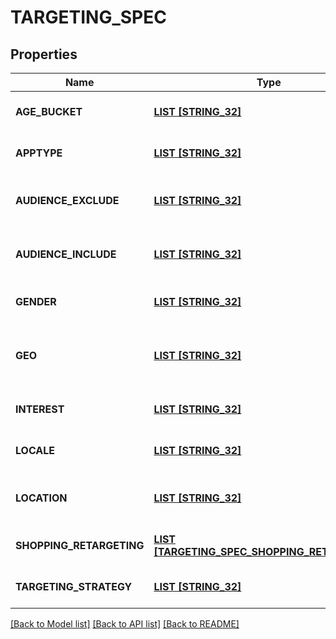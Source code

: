 # TARGETING_SPEC

## Properties
Name | Type | Description | Notes
------------ | ------------- | ------------- | -------------
**AGE_BUCKET** | [**LIST [STRING_32]**](STRING_32.md) | Age ranges. If the AGE_BUCKET field is missing, the default behavior in terms of ad delivery is that **All age buckets** will be targeted. | [optional] [default to null]
**APPTYPE** | [**LIST [STRING_32]**](STRING_32.md) | Allowed devices. If the APPTYPE field is missing, the default behavior in terms of ad delivery is that **All devices/apptypes** will be targeted. | [optional] [default to null]
**AUDIENCE_EXCLUDE** | [**LIST [STRING_32]**](STRING_32.md) | Excluded customer list IDs. Used to drive new customer acquisition goals. For example: [\&quot;2542620905475\&quot;]. Audience lists need to have at least 100 people with Pinterest accounts in them. If the AUDIENCE_EXCLUDE field is missing, the default behavior in terms of ad delivery is that **No users will be excluded**. | [optional] [default to null]
**AUDIENCE_INCLUDE** | [**LIST [STRING_32]**](STRING_32.md) | Targeted customer list IDs. For example: [\&quot;2542620905473\&quot;]. Audience lists need to have at least 100 people with Pinterest accounts in them Audience lists need to have at least 100 people with Pinterest accounts in them. If the AUDIENCE_INCLUDE field is missing, the default behavior in terms of ad delivery is that **All users will be included**. | [optional] [default to null]
**GENDER** | [**LIST [STRING_32]**](STRING_32.md) | Targeted genders. Values: [\&quot;unknown\&quot;,\&quot;male\&quot;,\&quot;female\&quot;]. If the GENDER field is missing, the default behavior in terms of ad delivery is that **All genders will be targeted**. | [optional] [default to null]
**GEO** | [**LIST [STRING_32]**](STRING_32.md) | Location region codes, e.g., \&quot;BE-VOV\&quot; (East Flanders, Belgium) For complete list, &lt;a href&#x3D;\&quot;https://help.pinterest.com/sub/helpcenter/partner/pinterest_location_targeting_codes.xlsx\&quot; target&#x3D;\&quot;_blank\&quot;&gt;click here&lt;/a&gt; or postal codes, e.g., \&quot;US-94107\&quot;. Use either region codes or postal codes but not both. At least one of LOCATION or GEO must be specified. If the GEO field is missing, then only LOCATION values will be targeted (see LOCATION field below). | [optional] [default to null]
**INTEREST** | [**LIST [STRING_32]**](STRING_32.md) | Array of interest object IDs. If the INTEREST field is missing, the default behavior in terms of ad delivery is that **All interests will be targeted**. | [optional] [default to null]
**LOCALE** | [**LIST [STRING_32]**](STRING_32.md) | 24 ISO 639-1 two letter language codes. If the LOCALE field is missing, the default behavior in terms of ad delivery is that **All languages will be targeted, only english non-sublanguage will be targeted**. | [optional] [default to null]
**LOCATION** | [**LIST [STRING_32]**](STRING_32.md) | 22 ISO Alpha 2 two letter country codes or US Nielsen DMA (Designated Market Area) codes (location region codes) (e.g., [\&quot;US\&quot;, \&quot;807\&quot;]). For complete list, click here. Location-Country and Location-Metro codes apply. At least one of LOCATION or GEO must be specified. If the LOCATION field is missing, then only GEO values will be targeted (see GEO field above). | [optional] [default to null]
**SHOPPING_RETARGETING** | [**LIST [TARGETING_SPEC_SHOPPING_RETARGETING]**](TargetingSpec_SHOPPING_RETARGETING.md) | Array of object: lookback_window [Integer]: Number of days ago to start lookback timeframe for dynamic retargeting tag_types [Array of integer]: Event types to target for dynamic retargeting exclusion_window [Integer]: Number of days ago to stop lookback timeframe for dynamic retargeting | [optional] [default to null]
**TARGETING_STRATEGY** | [**LIST [STRING_32]**](STRING_32.md) |  | [optional] [default to null]

[[Back to Model list]](../README.md#documentation-for-models) [[Back to API list]](../README.md#documentation-for-api-endpoints) [[Back to README]](../README.md)


